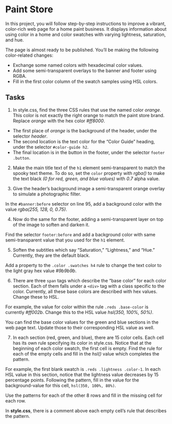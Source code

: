# Paint Store
In this project, you will follow step-by-step instructions to improve a vibrant, color-rich web page for a home paint business. It displays information about using color in a home and color swatches with varying lightness, saturation, and hue.

The page is almost ready to be published. You’ll be making the following color-related changes:
* Exchange some named colors with hexadecimal color values.
* Add some semi-transparent overlays to the banner and footer using RGBA.
* Fill in the first color column of the swatch samples using HSL colors.

## Tasks
1. In style.css, find the three CSS rules that use the named color _orange_. This color is not exactly the right orange to match the paint store brand. Replace _orange_ with the hex color _#ff8000_.
* The first place of _orange_ is the background of the header, under the selector _header_.
* The second location is the text color for the “Color Guide” heading, under the selector `#color-guide h2`.
* The final location is in the button in the footer, under the selector `footer .button`.

2. Make the main title text of the `h1` element semi-transparent to match the spooky text theme. To do so, set the `color` property with _rgba()_ to make the text black _(0 for red, green, and blue values)_ with _0.7_ alpha value.

3. Give the header’s background image a semi-transparent orange overlay to simulate a photographic filter.

In the `#banner:before` selector on line 95, add a background color with the value _rgba(255, 128, 0, 0.75)_.

4. Now do the same for the footer, adding a semi-transparent layer on top of the image to soften and darken it.

Find the selector `footer:before` and add a background color with same semi-transparent value that you used for the `h1` element.

5. Soften the subtitles which say “Saturation,” “Lightness,” and “Hue.” Currently, they are the default black.

Add a property to the `.color .swatches h4` rule to change the text color to the light gray hex value _#9b9b9b_.

6. There are three `span` tags which describe the “base color” for each color section. Each of them falls under a `<div>` tag with a class specific to the color. Currently, all these base colors are described with hex values. Change these to HSL.

For example, the value for color within the rule `.reds .base-color` is currently _#ff002b_. Change this to the HSL value _hsl(350, 100%, 50%)_.

You can find the base color values for the green and blue sections in the web page text. Update those to their corresponding HSL value as well.

7. In each section (red, green, and blue), there are 15 color cells. Each cell has its own rule specifying its color in style.css. Notice that at the beginning of each color swatch, the first cell is empty. Find the rule for each of the empty cells and fill in the _hsl()_ value which completes the pattern.

For example, the first blank swatch is `.reds .lightness .color-1`. In each HSL value in this section, notice that the lightness value decreases by 15 percentage points. Following the pattern, fill in the value for the background-value for this cell, `hsl(350, 100%, 80%)`.

Use the patterns for each of the other 8 rows and fill in the missing cell for each row.

In **style.css**, there is a comment above each empty cell’s rule that describes the pattern.
